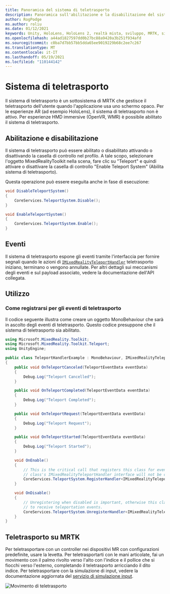 ```yaml
---
title: Panoramica del sistema di teletrasporto
description: Panoramica sull'abilitazione e la disabilitazione del sistema di teletrasporto in MRTK
author: RogPodge
ms.author: roliu
ms.date: 01/12/2021
keywords: Unity, HoloLens, HoloLens 2, realtà mista, sviluppo, MRTK, sistema di teletrasporto,
ms.openlocfilehash: a44ad1827597dd0b27bc88a9420a3b251f934afd
ms.sourcegitcommit: c0ba7d7bb57bb5dda65ee9019229b68c2ee7c267
ms.translationtype: MT
ms.contentlocale: it-IT
ms.lasthandoff: 05/19/2021
ms.locfileid: "110144142"
---
```

# <a name="teleport-system"></a>Sistema di teletrasporto

Il sistema di teletrasporto è un sottosistema di MRTK che gestisce il teletrasporto dell'utente quando l'applicazione usa uno schermo opaco. Per le esperienze AR (ad esempio HoloLens), il sistema di teletrasporto non è attivo. Per esperienze HMD immersive (OpenVR, WMR) è possibile abilitato il sistema di teletrasporto.

## <a name="enabling-and-disabling"></a>Abilitazione e disabilitazione

Il sistema di teletrasporto può essere abilitato o disabilitato attivando o disattivando la casella di controllo nel profilo.
A tale scopo, selezionare l'oggetto MixedRealityToolkit nella scena, fare clic su "Teleport" e quindi attivare o disattivare la casella di controllo "Enable Teleport System" (Abilita sistema di teletrasporto).

Questa operazione può essere eseguita anche in fase di esecuzione:

```c#
void DisableTeleportSystem()
{
    CoreServices.TeleportSystem.Disable();
}

void EnableTeleportSystem()
{
    CoreServices.TeleportSystem.Enable();
}
```

## <a name="events"></a>Eventi

Il sistema di teletrasporto espone gli eventi tramite l'interfaccia per fornire segnali quando le azioni di [`IMixedRealityTeleportHandler`](xref:Microsoft.MixedReality.Toolkit.Teleport.IMixedRealityTeleportHandler) teletrasporto iniziano, terminano o vengono annullate.
Per altri dettagli sui meccanismi degli eventi e sul payload associato, vedere la documentazione dell'API collegata.

## <a name="usage"></a>Utilizzo

### <a name="how-to-register-for-teleportation-events"></a>Come registrarsi per gli eventi di teletrasporto

Il codice seguente illustra come creare un oggetto MonoBehaviour che sarà in ascolto degli eventi di teletrasporto. Questo codice presuppone che il sistema di teletrasporto sia abilitato.

```c#
using Microsoft.MixedReality.Toolkit;
using Microsoft.MixedReality.Toolkit.Teleport;
using UnityEngine;

public class TeleportHandlerExample : MonoBehaviour, IMixedRealityTeleportHandler
{
    public void OnTeleportCanceled(TeleportEventData eventData)
    {
        Debug.Log("Teleport Cancelled");
    }

    public void OnTeleportCompleted(TeleportEventData eventData)
    {
        Debug.Log("Teleport Completed");
    }

    public void OnTeleportRequest(TeleportEventData eventData)
    {
        Debug.Log("Teleport Request");
    }

    public void OnTeleportStarted(TeleportEventData eventData)
    {
        Debug.Log("Teleport Started");
    }

    void OnEnable()
    {
        // This is the critical call that registers this class for events. Without this
        // class's IMixedRealityTeleportHandler interface will not be called.
        CoreServices.TeleportSystem.RegisterHandler<IMixedRealityTeleportHandler>(this);
    }

    void OnDisable()
    {
        // Unregistering when disabled is important, otherwise this class will continue
        // to receive teleportation events.
        CoreServices.TeleportSystem.UnregisterHandler<IMixedRealityTeleportHandler>(this);
    }
}
```

## <a name="teleporting-on-mrtk"></a>Teletrasporto su MRTK

Per teletrasportare con un controller nei dispositivi MR con configurazioni predefinite, usare la levetta. Per teletrasportarti con le mani articolate, fai un movimento con il palmo rivolto verso l'alto con l'indice e il pollice che si fiocchi verso l'esterno, completando il teletrasporto arricciando il dito indice. Per teletrasportare con la simulazione di input, vedere la documentazione aggiornata del [servizio di simulazione input](../input-simulation/input-simulation-service.md).

  ![Movimento di teletrasporto](../images/teleport/handteleport.gif)
